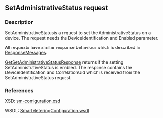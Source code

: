 ## SetAdministrativeStatus request

### Description
SetAdministrativeStatusis a request to set the AdministrativeStatus on a device. The request needs the DeviceIdentification and Enabled parameter.

All requests have similar response behaviour which is described in [ResponseMessages](./ResponseMessages.md).

[GetSetAdministrativeStatusResponse](GetSetAdministrativeStatusResponse.md) returns if the setting SetAdministrativeStatus is enabled. The response contains the DeviceIdentification and CorrelationUid which is received from the SetAdministrativeStatus request.

### References

XSD: [sm-configuration.xsd](https://github.com/OSGP/open-smart-grid-platform/blob/development/osgp/shared/osgp-ws-smartmetering/src/main/resources/schemas/sm-configuration.xsd)

WSDL: [SmartMeteringConfiguration.wsdl](https://github.com/OSGP/open-smart-grid-platform/blob/development/osgp/shared/osgp-ws-smartmetering/src/main/resources/SmartMeteringConfiguration.wsdl)


